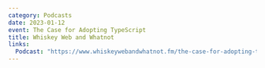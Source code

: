 ```yaml
---
category: Podcasts
date: 2023-01-12
event: The Case for Adopting TypeScript
title: Whiskey Web and Whatnot
links:
  Podcast: "https://www.whiskeywebandwhatnot.fm/the-case-for-adopting-typescript-with-josh-goldberg"
---
```

